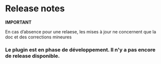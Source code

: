 # Release notes

**IMPORTANT**

En cas d’absence pour une relaese, les mises à jour ne concernent que la doc et des corrections mineures

### **Le plugin est en phase de développement. Il n'y a pas encore de release disponible.**
